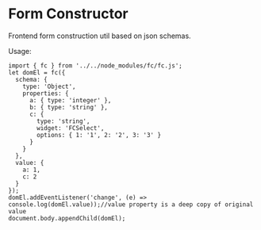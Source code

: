 # Form Constructor

Frontend form construction util based on json schemas.

Usage:

```
import { fc } from '../../node_modules/fc/fc.js';
let domEl = fc({
  schema: {
    type: 'Object',
    properties: {
      a: { type: 'integer' },
      b: { type: 'string' },
      c: {
        type: 'string',
        widget: 'FCSelect',
        options: { 1: '1', 2: '2', 3: '3' }
      }
    }
  },
  value: {
    a: 1,
    c: 2
  }
});
domEl.addEventListener('change', (e) => console.log(domEl.value));//value property is a deep copy of original value
document.body.appendChild(domEl);
```
